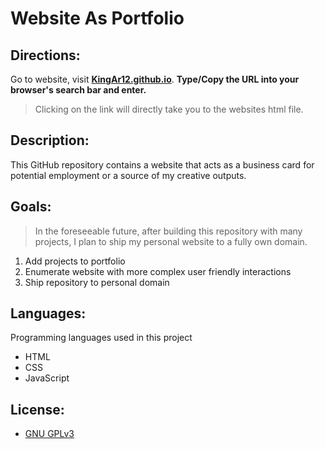 Website As Portfolio
====================

Directions:
-----------
Go to website, visit **[KingAr12.github.io](./index.html)**.
**Type/Copy the URL into your browser's search bar and enter.**
> Clicking on the link will directly take you to the websites html file.

Description:
------------
This GitHub repository contains a website that acts as a business card for potential employment or a source of my creative outputs.

Goals:
------
> In the foreseeable future, after building this repository with many projects, 
> I plan to ship my personal website to a fully own domain.

1. Add projects to portfolio
2. Enumerate website with more complex user friendly interactions
3. Ship repository to personal domain

## Languages:
Programming languages used in this project

* HTML
* CSS
* JavaScript

## License:

* [GNU GPLv3](./COPYING.txt)